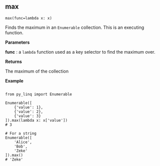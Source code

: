 ## max

`max(func=lambda x: x)`

Finds the maximum in an `Enumerable` collection. This is an executing function.

**Parameters**

__func__ : a `lambda` function used as a key selector to find the maximum over.

**Returns**

The maximum of the collection

**Example**

<pre><code>
from py_linq import Enumerable

Enumerable([
    {'value': 1},
    {'value': 2},
    {'value': 3}
]).max(lambda x: x['value'])
# 3

# For a string
Enumerable([
    'Alice',
    'Bob',
    'Zeke'
]).max()
# 'Zeke'
</code></pre>